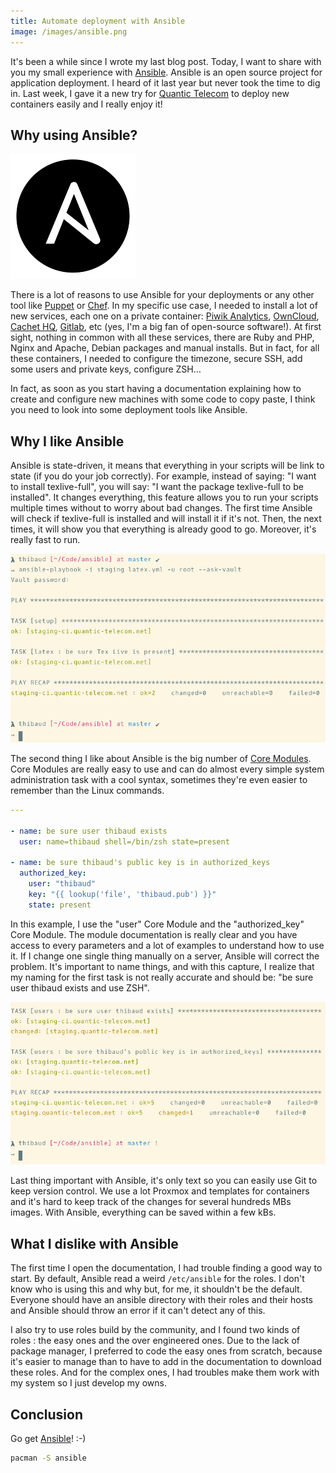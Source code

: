 ```yaml
---
title: Automate deployment with Ansible
image: /images/ansible.png
---
```


It's been a while since I wrote my last blog post. Today, I want to share with you my small experience with [Ansible](http://www.ansible.com/). Ansible is an open source project for application deployment. I heard of it last year but never took the time to dig in. Last week, I gave it a new try for [Quantic Telecom](https://www.quantic-telecom.net) to deploy new containers easily and I really enjoy it!

<!--more-->

## Why using Ansible?

![Ansible is simple IT automation](/images/ansible.png)

There is a lot of reasons to use Ansible for your deployments or any other tool like [Puppet](https://puppetlabs.com/) or [Chef](https://www.chef.io/chef/). In my specific use case, I needed to install a lot of new services, each one on a private container: [Piwik Analytics](https://piwik.org/), [OwnCloud](https://owncloud.org/), [Cachet HQ](https://cachethq.io/), [Gitlab](https://about.gitlab.com/), etc (yes, I'm a big fan of open-source software!). At first sight, nothing in common with all these services, there are Ruby and PHP, Nginx and Apache, Debian packages and manual installs. But in fact, for all these containers, I needed to configure the timezone, secure SSH, add some users and private keys, configure ZSH…

In fact, as soon as you start having a documentation explaining how to create and configure new machines with some code to copy paste, I think you need to look into some deployment tools like Ansible.

## Why I like Ansible

Ansible is state-driven, it means that everything in your scripts will be link to state (if you do your job correctly). For example, instead of saying: "I want to install texlive-full", you will say: "I want the package texlive-full to be installed". It changes everything, this feature allows you to run your scripts multiple times without to worry about bad changes. The first time Ansible will check if texlive-full is installed and will install it if it's not. Then, the next times, it will show you that everything is already good to go. Moreover, it's really fast to run.

![latex-full is already installed, two "ok"s, no "changed"](/images/ansible-ok.jpg)

The second thing I like about Ansible is the big number of [Core Modules](http://docs.ansible.com/ansible/modules_core.html). Core Modules are really easy to use and can do almost every simple system administration task with a cool syntax, sometimes they're even easier to remember than the Linux commands.
```yaml
---

- name: be sure user thibaud exists
  user: name=thibaud shell=/bin/zsh state=present

- name: be sure thibaud's public key is in authorized_keys
  authorized_key:
    user: "thibaud"
    key: "{{ lookup('file', 'thibaud.pub') }}"
    state: present
```

In this example, I use the "user" Core Module and the "authorized_key" Core Module. The module documentation is really clear and you have access to every parameters and a lot of examples to understand how to use it. If I change one single thing manually on a server, Ansible will correct the problem. It's important to name things, and with this capture, I realize that my naming for the first task is not really accurate and should be: "be sure user thibaud exists and use ZSH".

![thibaud is using bash for the staging server, one "ok", one "changed"](/images/ansible-changed.jpg)

Last thing important with Ansible, it's only text so you can easily use Git to keep version control. We use a lot Proxmox and templates for containers and it's hard to keep track of the changes for several hundreds MBs images. With Ansible, everything can be saved within a few kBs.

## What I dislike with Ansible

The first time I open the documentation, I had trouble finding a good way to start. By default, Ansible read a weird `/etc/ansible` for the roles. I don't know who is using this and why but, for me, it shouldn't be the default. Everyone should have an ansible directory with their roles and their hosts and Ansible should throw an error if it can't detect any of this.

I also try to use roles build by the community, and I found two kinds of roles : the easy ones and the over engineered ones. Due to the lack of package manager, I preferred to code the easy ones from scratch, because it's easier to manage than to have to add in the documentation to download these roles. And for the complex ones, I had troubles make them work with my system so I just develop my owns.

## Conclusion

Go get [Ansible](http://www.ansible.com/)! :-)
```bash
pacman -S ansible
```

